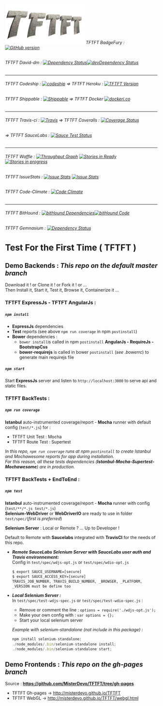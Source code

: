 ###### ![TFTFT-logo](https://raw.githubusercontent.com/MisterDevo/TFTFT/master/public/images/logo.png)TFTFT BadgeFury : [![GitHub version](https://badge.fury.io/gh/misterdevo%2Ftftft.svg)](https://badge.fury.io/gh/misterdevo%2Ftftft)
###### TFTFT David-dm : [![Dependency Status](https://img.shields.io/david/misterdevo/TFTFT.svg)](https://david-dm.org/misterdevo/TFTFT)[![devDependency Status](http://img.shields.io/david/dev/misterdevo/TFTFT.svg)](http://david-dm.org/misterdevo/tftft#info=devDependencies)
---
###### TFTFT Codeship : [![codeship](https://codeship.com/projects/b00bd7d0-9fa7-0133-a9c2-3206c6610001/status?branch=master)](https://codeship.com/projects/127941) => TFTFT Heroku : [![TFTFT Version](https://img.shields.io/badge/Demo-Heroku_App-746cac.svg?style=flat-square)](https://tftft.herokuapp.com/)
###### TFTFT Shippable : [![Shippable](https://api.shippable.com/projects/56a61fc31895ca4474728105/badge/master)](https://app.shippable.com/subscriptions/56a613901895ca4474727fd3) => TFTFT Docker [![dockeri.co](http://dockeri.co/image/misterdevo/tftft)](https://hub.docker.com/r/misterdevo/tftft/)
---
###### TFTFT Travis-ci : [![Travis](https://img.shields.io/travis/MisterDevo/TFTFT/master.svg)](https://travis-ci.org/MisterDevo/TFTFT/branches) => TFTFT Coveralls : [![Coverage Status](https://coveralls.io/repos/github/MisterDevo/TFTFT/badge.svg?branch=master)](https://coveralls.io/github/MisterDevo/TFTFT?branch=master)
###### => TFTFT SauceLabs : [![Sauce Test Status](https://saucelabs.com/browser-matrix/misterdevo.svg)](https://saucelabs.com/u/misterdevo)
---
###### TFTFT Waffle : [![Throughput Graph](https://graphs.waffle.io/MisterDevo/TFTFT/throughput.svg)](https://waffle.io/MisterDevo/TFTFT/metrics) [![Stories in Ready](https://badge.waffle.io/MisterDevo/TFTFT.png?label=ready&title=Ready)](https://waffle.io/MisterDevo/TFTFT) [![Stories in progress](https://badge.waffle.io/MisterDevo/TFTFT.png?label=in%20progress&title=in%20progress)](https://waffle.io/MisterDevo/TFTFT)
###### TFTFT IssueStats : [![Issue Stats](http://issuestats.com/github/misterdevo/tftft/badge/pr)](http://issuestats.com/github/misterdevo/tftft) [![Issue Stats](http://issuestats.com/github/misterdevo/tftft/badge/issue)](http://issuestats.com/github/misterdevo/tftft)
###### TFTFT Code-Climate : [![Code Climate](https://codeclimate.com/github/MisterDevo/TFTFT/badges/gpa.svg)](https://codeclimate.com/github/MisterDevo/TFTFT)
---
###### TFTFT BitHound : [![bitHound Dependencies](https://www.bithound.io/github/MisterDevo/TFTFT/badges/dependencies.svg)](https://www.bithound.io/github/MisterDevo/TFTFT/master/dependencies/npm)[![bitHound Code](https://www.bithound.io/github/MisterDevo/TFTFT/badges/code.svg)](https://www.bithound.io/github/MisterDevo/TFTFT)
###### TFTFT Gemnasium : [![Dependency Status](https://gemnasium.com/MisterDevo/TFTFT.svg)](https://gemnasium.com/MisterDevo/TFTFT)




# Test For the First Time ( TFTFT )  

## **Demo Backends : _This repo on the default master branch_**
Download it ! or Clone it ! or Fork it ! or ...  
Then Install it, Start it, Test it, Browse it, Containerize it ... 
### TFTFT ExpressJs - TFTFT AngularJs :

##### `npm install`  
* **ExpressJs** dependencies
* **Test** reports (see above `npm run coverage` in npm `postinstall`) 
* **Bower** dependencies : 
  * `bower install`is called in npm `postinstall`  **AngularJs - RequireJs - BootstrapCss**
  * **bower-requirejs** is called in bower `postinstall` (_see .bowerrc_) to generate main requirejs file

##### `npm start`
Start **ExpressJs** server and listen to `http://localhost:3000` to serve api and static files.

### TFTFT BackTests :

##### `npm run coverage`  
**Istanbul** auto-instrumented coverage/report - **Mocha** runner with default config (`test/*.js`) for :
* TFTFT Unit Test : Mocha
* TFTFT Route Test : Supertest

_In this repo, `npm run coverage` runs at npm `postinstall` to create Istanbul and Mochawesome reports for app during installation.  
For this reason, all these tests dependencies (**Istanbul-Mocha-Supertest-Mochawesome**) are in production._

### TFTFT BackTests + EndToEnd :

##### `npm test`  
**Istanbul** auto-instrumented coverage/report - **Mocha** runner with config (`test/**/*.js test/*.js`)  
**Selenium-WebDriver** or **WebDriverIO** are ready to use in folder `test/spec/`(_first is preferred_)

**Selenium Server** : Local or Remote ? ... Up to Developer !  

Default to Remote with **Saucelabs** integrated with **TravisCI** for the needs of this repo.  
* **_Remote SauceLabs Selenium Server with SauceLabs user auth and Travis environnement:_**  
    Config in `test/spec/wdjs-opt.js` or `test/spec/wdio-opt.js` 
    ```
    $ export SAUCE_USERNAME=[secure]
    $ export SAUCE_ACCESS_KEY=[secure]
    TRAVIS_JOB_NUMBER, TRAVIS_BUILD_NUMBER, _BROWSER, _PLATFORM, _VERSION must be define too
    ```

* **_Local Selenium Server :_**  
    In `test/spec/test-wdjs-spec.js`  or `test/spec/test-wdio-spec.js` :
    * Remove or comment the line : `options = require('./wdjs-opt.js');`  
    * Make your own config with : `var options = {};`  
    * Start your local selenium server  
    
    _Example with selenium-standalone (not include in this package) :_
    ```javascript
    npm install selenium-standalone;
    ./node_modules/.bin/selenium-standalone install;
    ./node_modules/.bin/selenium-standalone start;
    ```

## **Demo Frontends : _This repo on the gh-pages branch_**  
Source :     **https://github.com/MisterDevo/TFTFT/tree/gh-pages**

* TFTFT Gh-pages -> http://misterdevo.github.io/TFTFT  
* TFTFT WebGL -> http://misterdevo.github.io/TFTFT/webgl.html
